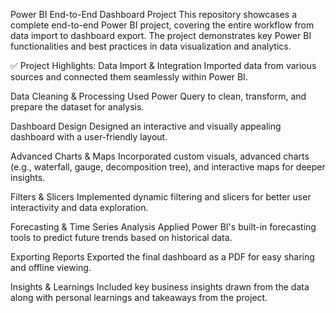  Power BI End-to-End Dashboard Project
This repository showcases a complete end-to-end Power BI project, covering the entire workflow from data import to dashboard export. The project demonstrates key Power BI functionalities and best practices in data visualization and analytics.

✅ Project Highlights:
Data Import & Integration
Imported data from various sources and connected them seamlessly within Power BI.

Data Cleaning & Processing
Used Power Query to clean, transform, and prepare the dataset for analysis.

Dashboard Design
Designed an interactive and visually appealing dashboard with a user-friendly layout.

Advanced Charts & Maps
Incorporated custom visuals, advanced charts (e.g., waterfall, gauge, decomposition tree), and interactive maps for deeper insights.

Filters & Slicers
Implemented dynamic filtering and slicers for better user interactivity and data exploration.

Forecasting & Time Series Analysis
Applied Power BI's built-in forecasting tools to predict future trends based on historical data.

Exporting Reports
Exported the final dashboard as a PDF for easy sharing and offline viewing.

Insights & Learnings
Included key business insights drawn from the data along with personal learnings and takeaways from the project.

